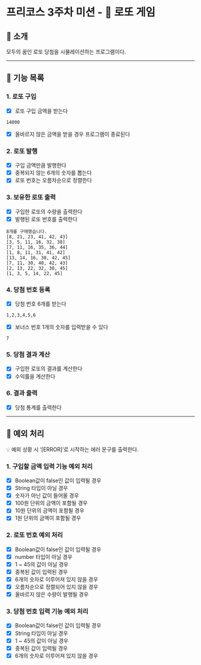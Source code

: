 # 프리코스 3주차 미션 - 🎱 로또 게임

## 🎱 소개

모두의 꿈인 로또 당첨을 시뮬레이션하는 프로그램이다.

---

## 🚀 기능 목록

### 1. 로또 구입

- [x]  로또 구입 금액을 받는다

```
14000
```

- [x]  올바르지 않은 금액을 받을 경우 프로그램이 종료된다

### 2. 로또 발행

- [x]  구입 금액만큼 발행한다
- [x]  중복되지 않는 6개의 숫자를 뽑는다
- [x]  로또 번호는 오름차순으로 정렬한다

### 3. 보유한 로또 출력

- [x]  구입한 로또의 수량을 출력한다
- [x]  발행된 로또 번호를 출력한다

```
8개를 구매했습니다.
[8, 21, 23, 41, 42, 43]
[3, 5, 11, 16, 32, 38]
[7, 11, 16, 35, 36, 44]
[1, 8, 11, 31, 41, 42]
[13, 14, 16, 38, 42, 45]
[7, 11, 30, 40, 42, 43]
[2, 13, 22, 32, 38, 45]
[1, 3, 5, 14, 22, 45]
```

### 4. 당첨 번호 등록

- [x]  당첨 번호 6개를 받는다

```
1,2,3,4,5,6
```

- [x]  보너스 번호 1개의 숫자를 입력받을 수 있다

```
7
```

### 5. 당첨 결과 계산

- [x]  구입한 로또의 결과를 계산한다
- [x]  수익률을 계산한다

### 6. 결과 출력

- [x]  당첨 통계를 출력한다

---

## 🧨 예외 처리

<aside>
💡 예외 상황 시 ‘[ERROR]’로 시작하는 에러 문구를 출력한다.

</aside>

### 1. 구입할 금액 입력 기능 예외 처리

- [x]  Boolean값이 false인 값이 입력될 경우
- [x]  String 타입이 아닐 경우
- [x]  숫자가 아닌 값이 들어올 경우
- [x]  100원 단위의 금액이 포함될 경우
- [x]  10원 단위의 금액이 포함될 경우
- [x]  1원 단위의 금액이 포함될 경우

### 2. 로또 번호 예외 처리

- [x]  Boolean값이 false인 값이 입력될 경우
- [x]  number 타입이 아닐 경우
- [x]  1 ~ 45의 값이 아닐 경우
- [x]  중복된 값이 입력된 경우
- [x]  6개의 숫자로 이루어져 있지 않을 경우
- [x]  오름차순으로 정렬되어 있지 않을 경우
- [x]  올바르지 않은 수량이 발행될 경우

### 3. 당첨 번호 입력 기능 예외 처리

- [x]  Boolean값이 false인 값이 입력될 경우
- [x]  String 타입이 아닐 경우
- [x]  1 ~ 45의 값이 아닐 경우
- [x]  중복된 값이 입력될 경우
- [x]  6개의 숫자로 이루어져 있지 않을 경우